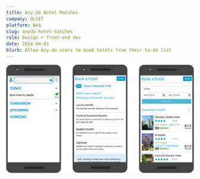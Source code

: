 ```yaml
---
title: Any.do Hotel Matches
company: OLSET
platform: Web
slug: anydo-hotel-matches
role: Design + front-end dev
date: 2014-04-01
blurb: Allow Any.do users to book hotels from their to-do list
---
```


<div class='sampleImage'>
  <img src='sample.png' alt='Any.do Hotel Matches' />
</div>
